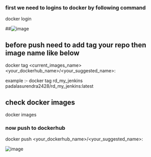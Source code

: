 
### first we need to logins to docker by following command 

docker login 

##![image](https://github.com/padalasurendramac/dockerdoc/assets/53860717/6140b8a8-4bef-44d2-b321-156564c122d1)

## before push need to add tag your repo then image name like below

docker tag <current_images_name> <your_dockerhub_name>/<your_suggested_name>:<version>

example :- docker tag rd_my_jenkins padalasurendra2428/rd_my_jenkins:latest

## check docker images

docker images

### now push to dockerhub

docker push <your_dockerhub_name>/<your_suggested_name>:<version>

![image](https://github.com/padalasurendramac/dockerdoc/assets/53860717/34bcf870-1a71-4937-8a4d-ca2a0a174d2d)

